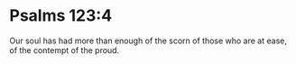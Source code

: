 # Psalms 123:4

Our soul has had more than enough of the scorn of those who are at ease, of the contempt of the proud.
